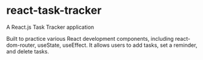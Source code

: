 # react-task-tracker
A React.js Task Tracker application

Built to practice various React development components, including react-dom-router, useState, useEffect. It allows users to add tasks, set a reminder, and delete tasks.
